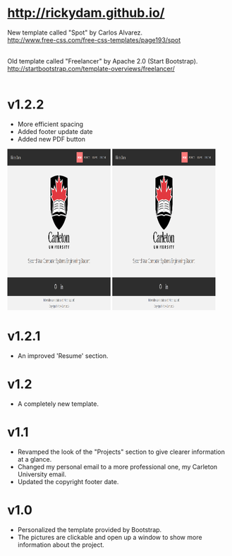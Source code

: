 # http://rickydam.github.io/

New template called "Spot" by Carlos Alvarez. <br>
http://www.free-css.com/free-css-templates/page193/spot <br> <br>

Old template called "Freelancer" by Apache 2.0 (Start Bootstrap). <br>
http://startbootstrap.com/template-overviews/freelancer/ <br> <br>

# v1.2.2
* More efficient spacing
* Added footer update date
* Added new PDF button
<img src="https://github.com/Rickydam/rickydam.github.io/blob/master/screenshots/Home(v1.2.2).png" width="234" height ="366" />
<img src="https://github.com/Rickydam/rickydam.github.io/blob/master/screenshots/Home(v1.2.2).png" width="234" height ="366" />

# v1.2.1
* An improved 'Resume' section.

# v1.2
* A completely new template.

# v1.1
* Revamped the look of the "Projects" section to give clearer information at a glance. <br>
* Changed my personal email to a more professional one, my Carleton University email. <br>
* Updated the copyright footer date.

# v1.0
* Personalized the template provided by Bootstrap. <br>
* The pictures are clickable and open up a window to show more information about the project. <br> <br>
